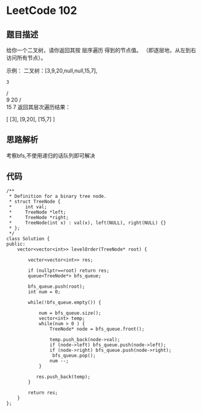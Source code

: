# LeetCode 102
## 题目描述
给你一个二叉树，请你返回其按 层序遍历 得到的节点值。 （即逐层地，从左到右访问所有节点）。


示例：
二叉树：[3,9,20,null,null,15,7],

    3
   / \
  9  20
    /  \
   15   7
返回其层次遍历结果：

[
  [3],
  [9,20],
  [15,7]
]

## 思路解析
考察bfs,不使用递归的话队列即可解决

## 代码
```
/**
 * Definition for a binary tree node.
 * struct TreeNode {
 *     int val;
 *     TreeNode *left;
 *     TreeNode *right;
 *     TreeNode(int x) : val(x), left(NULL), right(NULL) {}
 * };
 */
class Solution {
public:
    vector<vector<int>> levelOrder(TreeNode* root) {

        vector<vector<int>> res;
        
        if (nullptr==root) return res;
        queue<TreeNode*> bfs_queue;
        
        bfs_queue.push(root);
        int num = 0;
        
        while(!bfs_queue.empty()) {
            
            num = bfs_queue.size();
            vector<int> temp;
            while(num > 0 ) {
                TreeNode* node = bfs_queue.front();
               
                temp.push_back(node->val);
                if (node->left) bfs_queue.push(node->left);
                if (node->right) bfs_queue.push(node->right);
                 bfs_queue.pop();
                num --;
            }
            
           res.push_back(temp);
        }
        
        return res;
    }
};
```